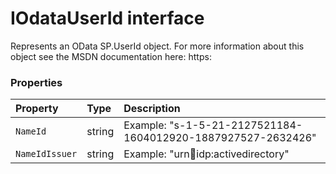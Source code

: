 # IOdataUserId interface





Represents an OData SP.UserId object. For more information about this object 
see the MSDN documentation here: 
https:




### Properties

| Property	   | Type	| Description|
|:-------------|:-------|:-----------|
|`NameId`      | string | Example: "s-1-5-21-2127521184-1604012920-1887927527-2632426" |
|`NameIdIssuer`      | string | Example: "urn:office:idp:activedirectory" |




